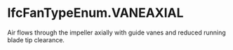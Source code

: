 IfcFanTypeEnum.VANEAXIAL
========================
Air flows through the impeller axially with guide vanes and reduced running
blade tip clearance.


